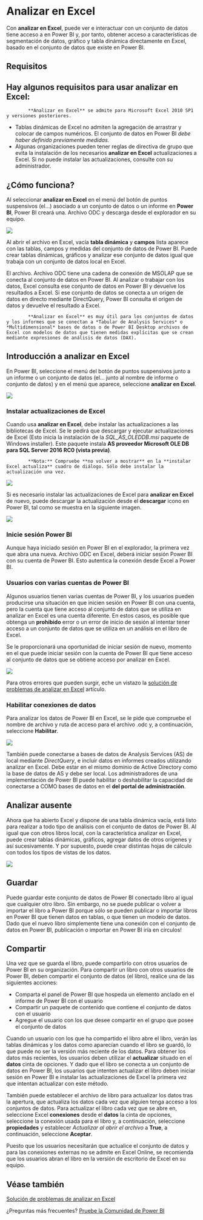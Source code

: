<properties
   pageTitle="Analizar en Excel"
   description="Obtenga información acerca de cómo analizar los conjuntos de datos de Power BI en Excel"
   services="powerbi"
   documentationCenter=""
   authors="davidiseminger"
   manager="mblythe"
   backup=""
   editor=""
   tags=""
   qualityFocus="complete"
   qualityDate=""/>

<tags
   ms.service="powerbi"
   ms.devlang="NA"
   ms.topic="article"
   ms.tgt_pltfrm="NA"
   ms.workload="powerbi"
   ms.date="09/27/2016"
   ms.author="davidi"/>

# Analizar en Excel
Con **analizar en Excel**, puede ver e interactuar con un conjunto de datos tiene acceso a en Power BI y, por tanto, obtener acceso a características de segmentación de datos, gráfico y tabla dinámica directamente en Excel, basado en el conjunto de datos que existe en Power BI.

## Requisitos
Hay algunos requisitos para usar **analizar en Excel**:
- 
            **Analizar en Excel** se admite para Microsoft Excel 2010 SP1 y versiones posteriores.
- Tablas dinámicas de Excel no admiten la agregación de arrastrar y colocar de campos numéricos. El conjunto de datos en Power BI *debe haber definido previamente medidas*.
- Algunas organizaciones pueden tener reglas de directiva de grupo que evita la instalación de los necesarios **analizar en Excel** actualizaciones a Excel. Si no puede instalar las actualizaciones, consulte con su administrador.

## ¿Cómo funciona?
Al seleccionar **analizar en Excel** en el menú del botón de puntos suspensivos (el...) asociado a un conjunto de datos o un informe en **Power BI**, Power BI creará una. Archivo ODC y descarga desde el explorador en su equipo.

![](media/powerbi-service-analyze-in-excel/pbi_anlz_excel_menu.png)

Al abrir el archivo en Excel, vacía **tabla dinámica** y **campos** lista aparece con las tablas, campos y medidas del conjunto de datos de Power BI. Puede crear tablas dinámicas, gráficos y analizar ese conjunto de datos igual que trabaja con un conjunto de datos local en Excel.

El archivo. Archivo ODC tiene una cadena de conexión de MSOLAP que se conecta al conjunto de datos en Power BI. Al analizar o trabajar con los datos, Excel consulta ese conjunto de datos en Power BI y devuelve los resultados a Excel. Si ese conjunto de datos se conecta a un origen de datos en directo mediante DirectQuery, Power BI consulta el origen de datos y devuelve el resultado a Excel.


            **Analizar en Excel** es muy útil para los conjuntos de datos y los informes que se conectan a *Tabular de Analysis Services* o *Multidimensional* bases de datos o de Power BI Desktop archivos de Excel con modelos de datos que tienen medidas explícitas que se crean mediante expresiones de análisis de datos (DAX).

## Introducción a analizar en Excel

En Power BI, seleccione el menú del botón de puntos suspensivos junto a un informe o un conjunto de datos (el... junto al nombre de informe o conjunto de datos) y en el menú que aparece, seleccione **analizar en Excel**.

![](media/powerbi-service-analyze-in-excel/pbi_anlz_excel_menu.png)


### Instalar actualizaciones de Excel
Cuando usa **analizar en Excel**, debe instalar las actualizaciones a las bibliotecas de Excel. Se le pedirá que descargar y ejecutar actualizaciones de Excel (Esto inicia la instalación de la *SQL_AS_OLEDDB.msi* paquete de Windows installer). Este paquete instala **AS proveedor Microsoft OLE DB para SQL Server 2016 RC0 (vista previa)**.

> 
            **Nota:** Compruebe **no volver a mostrar** en la **instalar Excel actualiza** cuadro de diálogo. Sólo debe instalar la actualización una vez.

![](media/powerbi-service-analyze-in-excel/pbi_anlz_excel_dontshow.png)

Si es necesario instalar las actualizaciones de Excel para **analizar en Excel** de nuevo, puede descargar la actualización desde el **descargar** icono en Power BI, tal como se muestra en la siguiente imagen.

![](media/powerbi-service-analyze-in-excel/pbi_anlz_excel_download_again.png)

### Inicie sesión Power BI
Aunque haya iniciado sesión en Power BI en el explorador, la primera vez que abra una nueva. Archivo ODC en Excel, deberá iniciar sesión Power BI con su cuenta de Power BI. Esto autentica la conexión desde Excel a Power BI.

### Usuarios con varias cuentas de Power BI
Algunos usuarios tienen varias cuentas de Power BI, y los usuarios pueden producirse una situación en que inicien sesión en Power BI con una cuenta, pero la cuenta que tiene acceso al conjunto de datos que se utiliza en analizar en Excel es una cuenta diferente. En estos casos, es posible que obtenga un **prohibido** error o un error de inicio de sesión al intentar tener acceso a un conjunto de datos que se utiliza en un análisis en el libro de Excel.

Se le proporcionará una oportunidad de iniciar sesión de nuevo, momento en el que puede iniciar sesión con la cuenta de Power BI que tiene acceso al conjunto de datos que se obtiene acceso por analizar en Excel.

![](media/powerbi-service-analyze-in-excel/pbi_anlz_excel_AADlogin.png)

Para otros errores que pueden surgir, eche un vistazo la [solución de problemas de analizar en Excel](powerbi-desktop-troubleshooting-analyze-in-excel.md) artículo.

### Habilitar conexiones de datos
Para analizar los datos de Power BI en Excel, se le pide que compruebe el nombre de archivo y ruta de acceso para el archivo .odc y, a continuación, seleccione **Habilitar**.

![](media/powerbi-service-analyze-in-excel/pbi_anlz_excel_enable.png)

También puede conectarse a bases de datos de Analysis Services (AS) de local mediante *DirectQuery*, e incluir datos en informes creados utilizando analizar en Excel. Debe estar en el mismo dominio de Active Directory como la base de datos de AS y debe ser local. Los administradores de una implementación de Power BI puede habilitar o deshabilitar la capacidad de conectarse a COMO bases de datos en el **del portal de administración**.

## Analizar ausente
Ahora que ha abierto Excel y dispone de una tabla dinámica vacía, está listo para realizar a todo tipo de análisis con el conjunto de datos de Power BI. Al igual que con otros libros local, con la característica analizar en Excel, puede crear tablas dinámicas, gráficos, agregar datos de otros orígenes y así sucesivamente. Y por supuesto, puede crear distintas hojas de cálculo con todos los tipos de vistas de los datos.

![](media/powerbi-service-analyze-in-excel/pbi_anlz_excel_chart.png)

## Guardar
Puede guardar este conjunto de datos de Power BI conectado libro al igual que cualquier otro libro. Sin embargo, no se puede publicar o volver a importar el libro a Power BI porque sólo se pueden publicar o importar libros en Power BI que tienen datos en tablas, o que tienen un modelo de datos. Dado que el nuevo libro simplemente tiene una conexión con el conjunto de datos en Power BI, publicación o importar en Power BI iría en círculos!

## Compartir
Una vez que se guarda el libro, puede compartirlo con otros usuarios de Power BI en su organización. Para compartir un libro con otros usuarios de Power BI, deben compartir el conjunto de datos (el libro), realice una de las siguientes acciones:

-   Comparta el panel de Power BI que hospeda un elemento anclado en el informe de Power BI con el usuario
-   Compartir un paquete de contenido que contiene el conjunto de datos con el usuario
-   Agregue el usuario con los que desee compartir en el grupo que posee el conjunto de datos

Cuando un usuario con los que ha compartido el libro abre el libro, verán las tablas dinámicas y los datos como aparecían cuando el libro se guardó, lo que puede no ser la versión más reciente de los datos. Para obtener los datos más recientes, los usuarios deben utilizar el **actualizar** situado en el **datos** cinta de opciones. Y dado que el libro se conecta a un conjunto de datos en Power BI, los usuarios que intenten actualizar el libro deben iniciar sesión en Power BI e instalar las actualizaciones de Excel la primera vez que intentan actualizar con este método.

También puede establecer el archivo de libro para actualizar los datos tras la apertura, que actualiza los datos cada vez que alguien tenga acceso a los conjuntos de datos. Para actualizar el libro cada vez que se abre en, seleccione Excel **conexiones** desde el **datos** la cinta de opciones, seleccione la conexión usada para el libro y, a continuación, seleccione **propiedades** y establecer *Actualizar al abrir el archivo* a **True**, a continuación, seleccione **Aceptar**.

Puesto que los usuarios necesitarán que actualice el conjunto de datos y para las conexiones externas no se admite en Excel Online, se recomienda que los usuarios abran el libro en la versión de escritorio de Excel en su equipo.

## Véase también  

[Solución de problemas de analizar en Excel](powerbi-desktop-troubleshooting-analyze-in-excel.md)

¿Preguntas más frecuentes? [Pruebe la Comunidad de Power BI](http://community.powerbi.com/)
